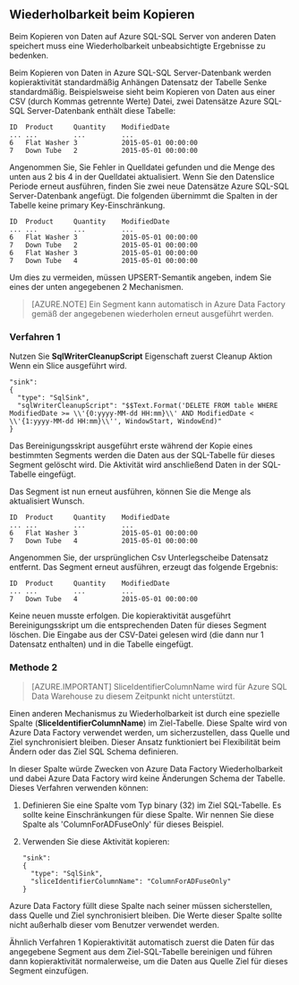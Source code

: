 ## <a name="repeatability-during-copy"></a>Wiederholbarkeit beim Kopieren

Beim Kopieren von Daten auf Azure SQL-SQL Server von anderen Daten speichert muss eine Wiederholbarkeit unbeabsichtigte Ergebnisse zu bedenken. 

Beim Kopieren von Daten in Azure SQL-SQL Server-Datenbank werden kopieraktivität standardmäßig Anhängen Datensatz der Tabelle Senke standardmäßig. Beispielsweise sieht beim Kopieren von Daten aus einer CSV (durch Kommas getrennte Werte) Datei, zwei Datensätze Azure SQL-SQL Server-Datenbank enthält diese Tabelle:
    
    ID  Product     Quantity    ModifiedDate
    ... ...         ...         ...
    6   Flat Washer 3           2015-05-01 00:00:00
    7   Down Tube   2           2015-05-01 00:00:00

Angenommen Sie, Sie Fehler in Quelldatei gefunden und die Menge des unten aus 2 bis 4 in der Quelldatei aktualisiert. Wenn Sie den Datenslice Periode erneut ausführen, finden Sie zwei neue Datensätze Azure SQL-SQL Server-Datenbank angefügt. Die folgenden übernimmt die Spalten in der Tabelle keine primary Key-Einschränkung.
    
    ID  Product     Quantity    ModifiedDate
    ... ...         ...         ...
    6   Flat Washer 3           2015-05-01 00:00:00
    7   Down Tube   2           2015-05-01 00:00:00
    6   Flat Washer 3           2015-05-01 00:00:00
    7   Down Tube   4           2015-05-01 00:00:00

Um dies zu vermeiden, müssen UPSERT-Semantik angeben, indem Sie eines der unten angegebenen 2 Mechanismen.

> [AZURE.NOTE] Ein Segment kann automatisch in Azure Data Factory gemäß der angegebenen wiederholen erneut ausgeführt werden.

### <a name="mechanism-1"></a>Verfahren 1

Nutzen Sie **SqlWriterCleanupScript** Eigenschaft zuerst Cleanup Aktion Wenn ein Slice ausgeführt wird. 

    "sink":  
    { 
      "type": "SqlSink", 
      "sqlWriterCleanupScript": "$$Text.Format('DELETE FROM table WHERE ModifiedDate >= \\'{0:yyyy-MM-dd HH:mm}\\' AND ModifiedDate < \\'{1:yyyy-MM-dd HH:mm}\\'', WindowStart, WindowEnd)"
    }

Das Bereinigungsskript ausgeführt erste während der Kopie eines bestimmten Segments werden die Daten aus der SQL-Tabelle für dieses Segment gelöscht wird. Die Aktivität wird anschließend Daten in der SQL-Tabelle eingefügt. 

Das Segment ist nun erneut ausführen, können Sie die Menge als aktualisiert Wunsch.
    
    ID  Product     Quantity    ModifiedDate
    ... ...         ...         ...
    6   Flat Washer 3           2015-05-01 00:00:00
    7   Down Tube   4           2015-05-01 00:00:00

Angenommen Sie, der ursprünglichen Csv Unterlegscheibe Datensatz entfernt. Das Segment erneut ausführen, erzeugt das folgende Ergebnis: 
    
    ID  Product     Quantity    ModifiedDate
    ... ...         ...         ...
    7   Down Tube   4           2015-05-01 00:00:00

Keine neuen musste erfolgen. Die kopieraktivität ausgeführt Bereinigungsskript um die entsprechenden Daten für dieses Segment löschen. Die Eingabe aus der CSV-Datei gelesen wird (die dann nur 1 Datensatz enthalten) und in die Tabelle eingefügt. 

### <a name="mechanism-2"></a>Methode 2
> [AZURE.IMPORTANT] SliceIdentifierColumnName wird für Azure SQL Data Warehouse zu diesem Zeitpunkt nicht unterstützt. 

Einen anderen Mechanismus zu Wiederholbarkeit ist durch eine spezielle Spalte (**SliceIdentifierColumnName**) im Ziel-Tabelle. Diese Spalte wird von Azure Data Factory verwendet werden, um sicherzustellen, dass Quelle und Ziel synchronisiert bleiben. Dieser Ansatz funktioniert bei Flexibilität beim Ändern oder das Ziel SQL Schema definieren. 

In dieser Spalte würde Zwecken von Azure Data Factory Wiederholbarkeit und dabei Azure Data Factory wird keine Änderungen Schema der Tabelle. Dieses Verfahren verwenden können:

1.  Definieren Sie eine Spalte vom Typ binary (32) im Ziel SQL-Tabelle. Es sollte keine Einschränkungen für diese Spalte. Wir nennen Sie diese Spalte als 'ColumnForADFuseOnly' für dieses Beispiel.
2.  Verwenden Sie diese Aktivität kopieren:

        "sink":  
        { 
          "type": "SqlSink", 
          "sliceIdentifierColumnName": "ColumnForADFuseOnly"
        }

Azure Data Factory füllt diese Spalte nach seiner müssen sicherstellen, dass Quelle und Ziel synchronisiert bleiben. Die Werte dieser Spalte sollte nicht außerhalb dieser vom Benutzer verwendet werden. 

Ähnlich Verfahren 1 Kopieraktivität automatisch zuerst die Daten für das angegebene Segment aus dem Ziel-SQL-Tabelle bereinigen und führen dann kopieraktivität normalerweise, um die Daten aus Quelle Ziel für dieses Segment einzufügen. 
